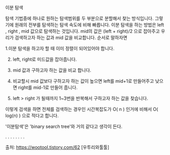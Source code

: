 이분 탐색

탐색 기법중에 하나로 원하는 탐색범위를 두 부분으로 분할해서 찾는 방식입니다. 그렇기에 원래의 전부를 탐색하는 탐색 속도에 비해 빠릅니다. 이분 탐색을 하는 방법은 left , right , mid 값으로 탐색하는 것입니다. mid의 값은 (left + right)/2 으로 잡아주고 우리가 검색하고자 하는 값과 mid 값을 비교합니다. 순서로 말하자면

1.이분 탐색을 하고자 할 때 이미 정렬이 되어있어야 합니다.

2. left, right로 미드값을 잡아줍니다.

3. mid 값과 구하고자 하는 값을 비교 합니다.

4. 비교할시 mid 값보다 구하고자 하는 값이 높으면 left를 mid+1로 만들어주고 낮으면 right를 mid-1로 만들어 줍니다.

5. left > right 가 될때까지 1~3번을 반복해서 구하고자 하는 값을 찾습니다.

이렇게 검색을 하면 전체를 검색하는 경우인 시간복잡도가 O( n ) 인거에 비해서 O( log(n) ) 으로 적다고 합니다.

'이분탐색'은 'binary search tree'와 거의 같다고 생각이 든다.

.
.
.
.
.
.
.
.

출처: https://wootool.tistory.com/62 [우투리와툴툴]

